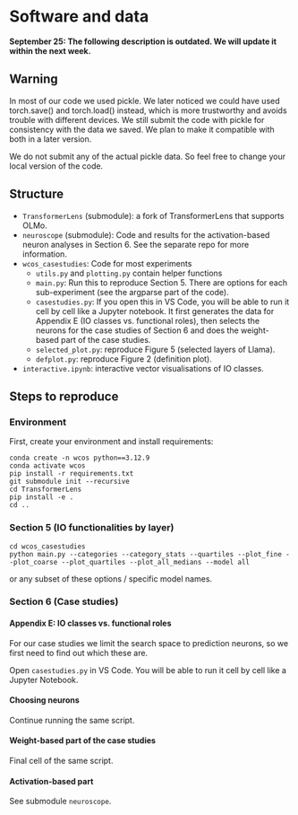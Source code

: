 # Software and data

**September 25: The following description is outdated. We will update it within the next week.**

## Warning

In most of our code we used pickle.
We later noticed we could have used torch.save() and torch.load() instead,
which is more trustworthy and avoids trouble with different devices.
We still submit the code with pickle for consistency with the data we saved.
We plan to make it compatible with both in a later version.

We do not submit any of the actual pickle data.
So feel free to change your local version of the code.

## Structure

* ```TransformerLens``` (submodule): a fork of TransformerLens that supports OLMo.
* ```neuroscope``` (submodule): Code and results for the activation-based neuron analyses in Section 6. See the separate repo for more information.
* ```wcos_casestudies```: Code for most experiments
  * ```utils.py``` and ```plotting.py``` contain helper functions
  * ```main.py```: Run this to reproduce Section 5. There are options for each sub-experiment (see the argparse part of the code).
  * ```casestudies.py```: If you open this in VS Code, you will be able to run it cell by cell like a Jupyter notebook. It first generates the data for Appendix E (IO classes vs. functional roles), then selects the neurons for the case studies of Section 6 and does the weight-based part of the case studies.
  * ```selected_plot.py```: reproduce Figure 5 (selected layers of Llama).
  * ```defplot.py```: reproduce Figure 2 (definition plot).
* ```interactive.ipynb```: interactive vector visualisations of IO classes.

## Steps to reproduce

### Environment

First, create your environment and install requirements:

```[bash]
conda create -n wcos python==3.12.9
conda activate wcos
pip install -r requirements.txt
git submodule init --recursive
cd TransformerLens
pip install -e .
cd ..
```

### Section 5 (IO functionalities by layer)

```[bash]
cd wcos_casestudies
python main.py --categories --category_stats --quartiles --plot_fine --plot_coarse --plot_quartiles --plot_all_medians --model all
```

or any subset of these options / specific model names.

### Section 6 (Case studies)

#### Appendix E: IO classes vs. functional roles

For our case studies we limit the search space to prediction neurons,
so we first need to find out which these are.

Open ```casestudies.py``` in VS Code.
You will be able to run it cell by cell like a Jupyter Notebook.

#### Choosing neurons

Continue running the same script.

#### Weight-based part of the case studies

Final cell of the same script.

#### Activation-based part

See submodule ```neuroscope```.
